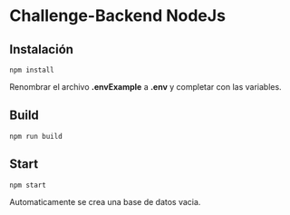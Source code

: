 # Challenge-Backend NodeJs

## Instalación

```
npm install
```

Renombrar el archivo **.envExample** a **.env** y completar con las variables.

## Build

```
npm run build
```

## Start

```
npm start
```

Automaticamente se crea una base de datos vacia.
